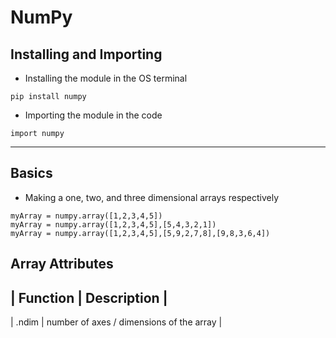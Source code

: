 # NumPy

## Installing and Importing

- Installing the module in the OS terminal
```
pip install numpy
```

- Importing the module in the code
```
import numpy
```

---

## Basics

- Making a one, two, and three dimensional arrays respectively
```
myArray = numpy.array([1,2,3,4,5])
myArray = numpy.array([1,2,3,4,5],[5,4,3,2,1])
myArray = numpy.array([1,2,3,4,5],[5,9,2,7,8],[9,8,3,6,4])
```

## Array Attributes
| Function | Description |
-
| .ndim | number of axes / dimensions of the array |

